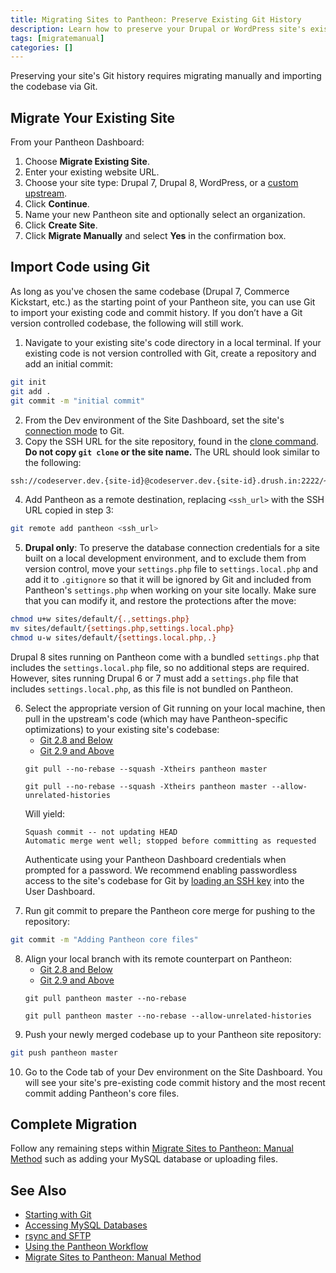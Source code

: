 ```yaml
---
title: Migrating Sites to Pantheon: Preserve Existing Git History
description: Learn how to preserve your Drupal or WordPress site's existing Git history when migrating to Pantheon.
tags: [migratemanual]
categories: []
---
```

Preserving your site's Git history requires migrating manually and importing the codebase via Git.

## Migrate Your Existing Site

From your Pantheon Dashboard:

1. Choose **Migrate Existing Site**.
2. Enter your existing website URL.
3. Choose your site type: Drupal 7, Drupal 8, WordPress, or a [custom upstream](/docs/custom-upstream/).
4. Click **Continue**.
3. Name your new Pantheon site and optionally select an organization.
5. Click **Create Site**.
6. Click **Migrate Manually** and select **Yes** in the confirmation box.

## Import Code using Git
As long as you've chosen the same codebase (Drupal 7, Commerce Kickstart, etc.) as the starting point of your Pantheon site, you can use Git to import your existing code and commit history. If you don’t have a Git version controlled codebase, the following will still work.

1. Navigate to your existing site's code directory in a local terminal. If your existing code is not version controlled with Git, create a repository and add an initial commit:

 ```bash
 git init
 git add .
 git commit -m "initial commit"
 ```
2. From the Dev environment of the Site Dashboard, set the site's [connection mode](/docs/getting-started/#interact-with-your-code) to Git.
3. Copy the SSH URL for the site repository, found in the <a href="/docs/git/#step-2-copy-the-git-clone-command" data-proofer-ignore>clone command</a>. **Do not copy `git clone` or the site name.** The URL should look similar to the following:

 ```bash
 ssh://codeserver.dev.{site-id}@codeserver.dev.{site-id}.drush.in:2222/~/repository.git
 ```

4. Add Pantheon as a remote destination, replacing `<ssh_url>` with the SSH URL copied in step 3:

 ```bash
 git remote add pantheon <ssh_url>
 ```

5. **Drupal only**: To preserve the database connection credentials for a site built on a local development environment, and to exclude them from version control, move your `settings.php` file to `settings.local.php` and add it to `.gitignore` so that it will be ignored by Git and included from Pantheon's `settings.php` when working on your site locally. Make sure that you can modify it, and restore the protections after the move:

 ```bash
 chmod u+w sites/default/{.,settings.php}
 mv sites/default/{settings.php,settings.local.php}
 chmod u-w sites/default/{settings.local.php,.}
 ```
 Drupal 8 sites running on Pantheon come with a bundled `settings.php` that includes the `settings.local.php` file, so no additional steps are required. However, sites running Drupal 6 or 7 must add a `settings.php` file that includes `settings.local.php`, as this file is not bundled on Pantheon.

<ol start="6"><li> Select the appropriate version of Git running on your local machine, then pull in the upstream's code (which may have Pantheon-specific optimizations) to your existing site's codebase:
 <!-- Nav tabs -->
 <ul class="nav nav-tabs" role="tablist">
  <li role="presentation" class="active"><a href="#28-step6" aria-controls="28-step6" role="tab" data-toggle="tab">Git 2.8 and Below</a></li>
  <li role="presentation"><a href="#29-step6" aria-controls="29-step6" role="tab" data-toggle="tab">Git 2.9 and Above</a></li>
 </ul>
 <!-- Tab panes -->
 <div class="tab-content">
  <div role="tabpanel" class="tab-pane active" id="28-step6">
  <pre><code class="bash hljs">git pull --no-rebase --squash -Xtheirs pantheon master</code></pre>
 </div>
  <div role="tabpanel" class="tab-pane" id="29-step6">
   <pre><code class="bash hljs">git pull --no-rebase --squash -Xtheirs pantheon master --allow-unrelated-histories</code></pre>
  </div>
 </div>

 <p>Will yield:</p>
 <pre><code class="bash hljs">Squash commit -- not updating HEAD
Automatic merge went well; stopped before committing as requested</code></pre>
 <p>Authenticate using your Pantheon Dashboard credentials when prompted for a password. We recommend enabling passwordless access to the site's codebase for Git by <a href="/docs/ssh-keys/">loading an SSH key</a> into the User Dashboard.</p>
 </li></ol>

7. Run git commit to prepare the Pantheon core merge for pushing to the repository:

 ```bash
 git commit -m "Adding Pantheon core files"
 ```
<ol start="8"><li> Align your local branch with its remote counterpart on Pantheon:
  <!-- Nav tabs -->
  <ul class="nav nav-tabs" role="tablist">
   <li role="presentation" class="active"><a href="#28-step8" aria-controls="28-step8" role="tab" data-toggle="tab">Git 2.8 and Below</a></li>
   <li role="presentation"><a href="#29-step8" aria-controls="29-step8" role="tab" data-toggle="tab">Git 2.9 and Above</a></li>
  </ul>
  <!-- Tab panes -->
  <div class="tab-content">
   <div role="tabpanel" class="tab-pane active" id="28-step8">
   <pre><code class="bash hljs">git pull pantheon master --no-rebase</code></pre>
  </div>
   <div role="tabpanel" class="tab-pane" id="29-step8">
    <pre><code class="bash hljs">git pull pantheon master --no-rebase --allow-unrelated-histories</code></pre>
   </div>
  </div>
  </li></ol>

9. Push your newly merged codebase up to your Pantheon site repository:

 ```bash
 git push pantheon master
 ```

10. Go to the Code tab of your Dev environment on the Site Dashboard. You will see your site's pre-existing code commit history and the most recent commit adding Pantheon's core files.

## Complete Migration
Follow any remaining steps within [Migrate Sites to Pantheon: Manual Method](/docs/migrate-manual) such as adding your MySQL database or uploading files.

## See Also
* [Starting with Git](/docs/git/)
* [Accessing MySQL Databases](/docs/mysql-access/)
* [rsync and SFTP](/docs/rsync-and-sftp/)
* [Using the Pantheon Workflow](/docs/pantheon-workflow)
* [Migrate Sites to Pantheon: Manual Method](/docs/migrate-manual)
